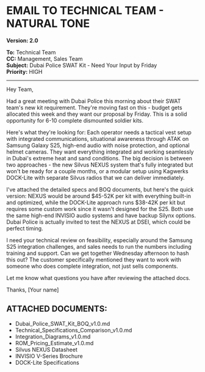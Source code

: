 # EMAIL TO TECHNICAL TEAM - NATURAL TONE
**Version: 2.0**

**To:** Technical Team  
**CC:** Management, Sales Team  
**Subject:** Dubai Police SWAT Kit - Need Your Input by Friday  
**Priority:** HIGH  

---

Hey Team,

Had a great meeting with Dubai Police this morning about their SWAT team's new kit requirement. They're moving fast on this - budget gets allocated this week and they want our proposal by Friday. This is a solid opportunity for 6-10 complete dismounted soldier kits.

Here's what they're looking for: Each operator needs a tactical vest setup with integrated communications, situational awareness through ATAK on Samsung Galaxy S25, high-end audio with noise protection, and optional helmet cameras. They want everything integrated and working seamlessly in Dubai's extreme heat and sand conditions. The big decision is between two approaches - the new Silvus NEXUS system that's fully integrated but won't be ready for a couple months, or a modular setup using Kagwerks DOCK-Lite with separate Silvus radios that we can deliver immediately.

I've attached the detailed specs and BOQ documents, but here's the quick version: NEXUS would be around $45-52K per kit with everything built-in and optimized, while the DOCK-Lite approach runs $38-42K per kit but requires some custom work since it wasn't designed for the S25. Both use the same high-end INVISIO audio systems and have backup Silynx options. Dubai Police is actually invited to test the NEXUS at DSEI, which could be perfect timing.

I need your technical review on feasibility, especially around the Samsung S25 integration challenges, and sales needs to run the numbers including training and support. Can we get together Wednesday afternoon to hash this out? The customer specifically mentioned they want to work with someone who does complete integration, not just sells components.

Let me know what questions you have after reviewing the attached docs.

Thanks,
[Your name]

## ATTACHED DOCUMENTS:
- Dubai_Police_SWAT_Kit_BOQ_v1.0.md
- Technical_Specifications_Comparison_v1.0.md  
- Integration_Diagrams_v1.0.md
- ROM_Pricing_Estimate_v1.0.md
- Silvus NEXUS Datasheet
- INVISIO V-Series Brochure
- DOCK-Lite Specifications